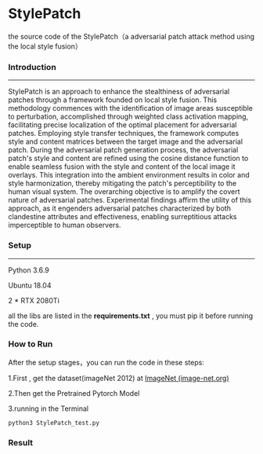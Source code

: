 # StylePatch
the source code of the StylePatch（a adversarial patch attack method using the local style fusion）

### Introduction

------

 StylePatch is an approach to enhance the stealthiness of adversarial patches through a framework founded on local style fusion. This methodology commences with the identification of image areas susceptible to perturbation, accomplished through weighted class  activation mapping, facilitating precise localization of the optimal placement for adversarial patches. Employing style  transfer techniques, the framework computes style and content matrices between the target image and the adversarial patch.  During the adversarial patch generation process, the adversarial patch's style and content are refined using the cosine distance function to enable seamless fusion with the style and content of the local image it overlays. This integration into the  ambient environment results in color and style harmonization, thereby mitigating the patch's perceptibility to the human  visual system. The overarching objective is to amplify the covert nature of adversarial patches. Experimental findings affirm the utility of this approach, as it engenders adversarial patches characterized by both clandestine attributes and effectiveness, enabling surreptitious attacks imperceptible to human observers.

### Setup

------

Python 3.6.9

Ubuntu 18.04

2 * RTX 2080Ti 

all the libs are listed in the **requirements.txt** , you must pip it before running the code. 

### How to Run

After the setup stages，you can run the code in these steps:

1.First , get the dataset(imageNet 2012) at [ImageNet (image-net.org)](https://image-net.org/)

2.Then get the Pretrained Pytorch Model

3.running in the Terminal

```
python3 StylePatch_test.py
```

### Result



